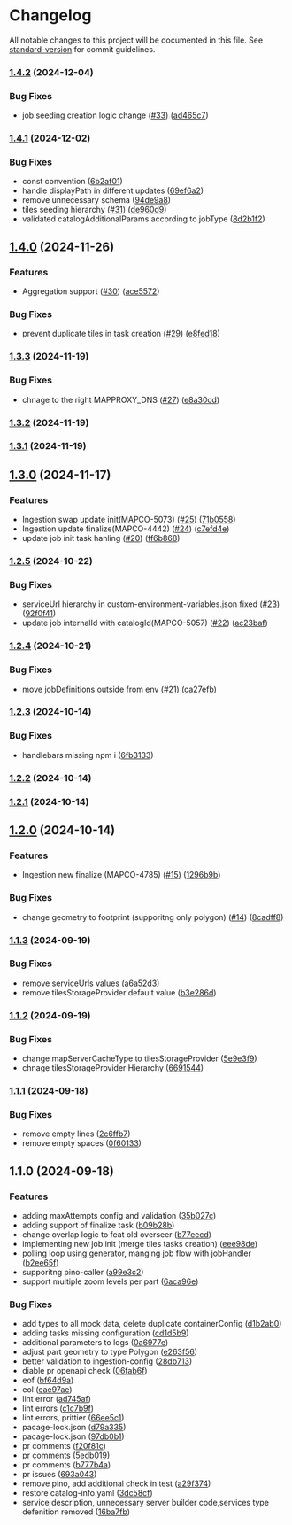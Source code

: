 # Changelog

All notable changes to this project will be documented in this file. See [standard-version](https://github.com/conventional-changelog/standard-version) for commit guidelines.

### [1.4.2](https://github.com/MapColonies/overseer/compare/v1.4.1...v1.4.2) (2024-12-04)


### Bug Fixes

* job seeding creation logic change ([#33](https://github.com/MapColonies/overseer/issues/33)) ([ad465c7](https://github.com/MapColonies/overseer/commit/ad465c733623ad53942dd564aa46e3b6b47c1a33))

### [1.4.1](https://github.com/MapColonies/overseer/compare/v1.4.0...v1.4.1) (2024-12-02)


### Bug Fixes

* const convention ([6b2af01](https://github.com/MapColonies/overseer/commit/6b2af01884d5c60f8acbd70372b0f423bc27980e))
* handle displayPath in different updates ([69ef6a2](https://github.com/MapColonies/overseer/commit/69ef6a20a7252955c7faacaca94c48db0c3c90b7))
* remove unnecessary schema ([94de9a8](https://github.com/MapColonies/overseer/commit/94de9a89637e92eb5e62addfcfc1a76477795552))
* tiles seeding hierarchy ([#31](https://github.com/MapColonies/overseer/issues/31)) ([de960d9](https://github.com/MapColonies/overseer/commit/de960d9d681db6e46a4c8821699b658a32237ed4))
* validated catalogAdditionalParams according to jobType ([8d2b1f2](https://github.com/MapColonies/overseer/commit/8d2b1f277bfa4de0978c4d5889fee9ba5e4fe560))

## [1.4.0](https://github.com/MapColonies/overseer/compare/v1.3.3...v1.4.0) (2024-11-26)


### Features

* Aggregation support ([#30](https://github.com/MapColonies/overseer/issues/30)) ([ace5572](https://github.com/MapColonies/overseer/commit/ace55724ecc9ce9bc3e21c303111fdcbca948c3b))


### Bug Fixes

* prevent duplicate tiles in task creation ([#29](https://github.com/MapColonies/overseer/issues/29)) ([e8fed18](https://github.com/MapColonies/overseer/commit/e8fed18b25dab3b921a904c59ae1f3c86fb625d9))

### [1.3.3](https://github.com/MapColonies/overseer/compare/v1.3.2...v1.3.3) (2024-11-19)


### Bug Fixes

* chnage to the right MAPPROXY_DNS ([#27](https://github.com/MapColonies/overseer/issues/27)) ([e8a30cd](https://github.com/MapColonies/overseer/commit/e8a30cdff3669d73978d43688052c52edcbbb9fa))

### [1.3.2](https://github.com/MapColonies/overseer/compare/v1.3.0...v1.3.2) (2024-11-19)

### [1.3.1](https://github.com/MapColonies/overseer/compare/v1.3.0...v1.3.1) (2024-11-19)

## [1.3.0](https://github.com/MapColonies/overseer/compare/v1.2.5...v1.3.0) (2024-11-17)


### Features

* Ingestion swap update init(MAPCO-5073) ([#25](https://github.com/MapColonies/overseer/issues/25)) ([71b0558](https://github.com/MapColonies/overseer/commit/71b0558b30f83b0de1e47a495a09fa81044d3fe6))
* Ingestion update finalize(MAPCO-4442) ([#24](https://github.com/MapColonies/overseer/issues/24)) ([c7efd4e](https://github.com/MapColonies/overseer/commit/c7efd4ef73021865cc65eecc97de085e9645937c))
* update job init task hanling ([#20](https://github.com/MapColonies/overseer/issues/20)) ([ff6b868](https://github.com/MapColonies/overseer/commit/ff6b868e256c71efb65f905ba6d4af7387e66cf9))

### [1.2.5](https://github.com/MapColonies/overseer/compare/v1.2.4...v1.2.5) (2024-10-22)


### Bug Fixes

* serviceUrl hierarchy in custom-environment-variables.json fixed ([#23](https://github.com/MapColonies/overseer/issues/23)) ([92f0f41](https://github.com/MapColonies/overseer/commit/92f0f418cad5c11d31811afc12184eab1b5d42d0))
* update job internalId with catalogId(MAPCO-5057) ([#22](https://github.com/MapColonies/overseer/issues/22)) ([ac23baf](https://github.com/MapColonies/overseer/commit/ac23baf11927853c8d573f25aebe7442dd9e9910))

### [1.2.4](https://github.com/MapColonies/overseer/compare/v1.2.3...v1.2.4) (2024-10-21)


### Bug Fixes

* move jobDefinitions outside from env ([#21](https://github.com/MapColonies/overseer/issues/21)) ([ca27efb](https://github.com/MapColonies/overseer/commit/ca27efbf80daa15cbe9d7f42c01cf1876b25160f))

### [1.2.3](https://github.com/MapColonies/overseer/compare/v1.2.2...v1.2.3) (2024-10-14)


### Bug Fixes

* handlebars missing npm i ([6fb3133](https://github.com/MapColonies/overseer/commit/6fb3133cef81cbdd08a6e34795c63c157664f093))

### [1.2.2](https://github.com/MapColonies/overseer/compare/v1.2.1...v1.2.2) (2024-10-14)

### [1.2.1](https://github.com/MapColonies/overseer/compare/v1.2.0...v1.2.1) (2024-10-14)

## [1.2.0](https://github.com/MapColonies/overseer/compare/v1.1.3...v1.2.0) (2024-10-14)


### Features

* Ingestion new finalize (MAPCO-4785) ([#15](https://github.com/MapColonies/overseer/issues/15)) ([1296b9b](https://github.com/MapColonies/overseer/commit/1296b9bce5dcca279c4976886fb3df80780d7265))


### Bug Fixes

* change geometry to footprint (supporitng only polygon) ([#14](https://github.com/MapColonies/overseer/issues/14)) ([8cadff8](https://github.com/MapColonies/overseer/commit/8cadff80fa8093801fc521cc98fc3c570df570cf))

### [1.1.3](https://github.com/MapColonies/overseer/compare/v1.1.2...v1.1.3) (2024-09-19)


### Bug Fixes

* remove serviceUrls values ([a6a52d3](https://github.com/MapColonies/overseer/commit/a6a52d35f66ff2be91ef661c2479b2a42173abef))
* remove tilesStorageProvider default value ([b3e286d](https://github.com/MapColonies/overseer/commit/b3e286dcaa9fa0d43d21fa84367a727cc8c57136))

### [1.1.2](https://github.com/MapColonies/overseer/compare/v1.1.1...v1.1.2) (2024-09-19)


### Bug Fixes

* change mapServerCacheType to tilesStorageProvider ([5e9e3f9](https://github.com/MapColonies/overseer/commit/5e9e3f92e983478ae8a2149a21613aae361b290c))
* chnage tilesStorageProvider Hierarchy ([6691544](https://github.com/MapColonies/overseer/commit/6691544913b61684b92cc7498ffbdb742e2df442))

### [1.1.1](https://github.com/MapColonies/overseer/compare/v1.1.0...v1.1.1) (2024-09-18)


### Bug Fixes

* remove empty lines ([2c6ffb7](https://github.com/MapColonies/overseer/commit/2c6ffb774e0a73b5d9dc0cfcf25a9738a0af117e))
* remove empty spaces ([0f60133](https://github.com/MapColonies/overseer/commit/0f6013313a3775da0e1c0f489a9087a3db9ca522))

## 1.1.0 (2024-09-18)


### Features

* adding maxAttempts config and validation ([35b027c](https://github.com/MapColonies/overseer/commit/35b027c968e679aa1b485daa3b111d3875ca04ca))
* adding support of finalize task ([b09b28b](https://github.com/MapColonies/overseer/commit/b09b28b3b9a6dd5bef46d8e5d75cac82cfcfe5fd))
* change overlap logic to feat old overseer ([b77eecd](https://github.com/MapColonies/overseer/commit/b77eecd161f8cde9a9673912052dcca06178395a))
* implementing new job init (merge tiles tasks creation) ([eee98de](https://github.com/MapColonies/overseer/commit/eee98de54efdd4abb78a010e1a7b1b0e21538a5f))
* polling loop using generator, manging job flow with jobHandler ([b2ee65f](https://github.com/MapColonies/overseer/commit/b2ee65f7d1dada54d6b7af4ff0fc037a0341a6a4))
* supporitng pino-caller ([a99e3c2](https://github.com/MapColonies/overseer/commit/a99e3c2e929c06fe9dc7d0a1600698d9c9d2ec62))
* support multiple zoom levels per part ([6aca96e](https://github.com/MapColonies/overseer/commit/6aca96e53ae3d06f9655b7275328df2506b0ba9b))


### Bug Fixes

* add types to all mock data, delete duplicate containerConfig ([d1b2ab0](https://github.com/MapColonies/overseer/commit/d1b2ab0052cde39ca20829ec308f9188813febff))
* adding tasks missing configuration ([cd1d5b9](https://github.com/MapColonies/overseer/commit/cd1d5b98c1d803e1cdb23c2c0f3c1c24e504ccc2))
* additional parameters to logs ([0a6977e](https://github.com/MapColonies/overseer/commit/0a6977e009924ac7d0a9cbefb76073afc83c94fe))
* adjust part geometry to type Polygon ([e263f56](https://github.com/MapColonies/overseer/commit/e263f56641b3ee8a1ea78f75bb026820bb48382b))
* better validation to ingestion-config ([28db713](https://github.com/MapColonies/overseer/commit/28db71397a19ffa3c3baddde8027f1e479260c8d))
* diable pr openapi check ([06fab6f](https://github.com/MapColonies/overseer/commit/06fab6fdf229e7c54258741a50d3d7aef41990aa))
* eof ([bf64d9a](https://github.com/MapColonies/overseer/commit/bf64d9a023a8ed6a15a790889411ac82a5afe308))
* eol ([eae97ae](https://github.com/MapColonies/overseer/commit/eae97aeefc63f2d4d3f12a738efa69bbf6000462))
* lint error ([ad745af](https://github.com/MapColonies/overseer/commit/ad745af6bf5d6a85e7f376261f5e070665023fd3))
* lint errors ([c1c7b9f](https://github.com/MapColonies/overseer/commit/c1c7b9f19cac54d8bf5a1dd6b3511868a4125868))
* lint errors, prittier ([66ee5c1](https://github.com/MapColonies/overseer/commit/66ee5c140c5ce40dcbf450831484f6ef6a9d7921))
* pacage-lock.json ([d79a335](https://github.com/MapColonies/overseer/commit/d79a335e61696d55d534e5cbe0b78cb37e476da4))
* pacage-lock.json ([97db0b1](https://github.com/MapColonies/overseer/commit/97db0b1f6e9704916578fa799600e5aec95b46cb))
* pr comments ([f20f81c](https://github.com/MapColonies/overseer/commit/f20f81c284e5382c75c2461aff029888452cd814))
* pr comments ([5edb019](https://github.com/MapColonies/overseer/commit/5edb019a63d2a56c107db13897f5655da4cda5e2))
* pr comments ([b777b4a](https://github.com/MapColonies/overseer/commit/b777b4adbc48d2bf11de87631d1ba3d447a3fed9))
* pr issues ([693a043](https://github.com/MapColonies/overseer/commit/693a0431c49b97d2291921f055ab5e639192cd92))
* remove pino, add additional check in test ([a29f374](https://github.com/MapColonies/overseer/commit/a29f374e9086e3accae428bb6ea687284f060d7d))
* restore catalog-info.yaml ([3dc58cf](https://github.com/MapColonies/overseer/commit/3dc58cf4bd6c7499e21c3af9e04bbd357a5a3bb2))
* service description, unnecessary server builder code,services type defenition removed ([16ba7fb](https://github.com/MapColonies/overseer/commit/16ba7fb03e649a4df3c090dcc303b6a283004808))
